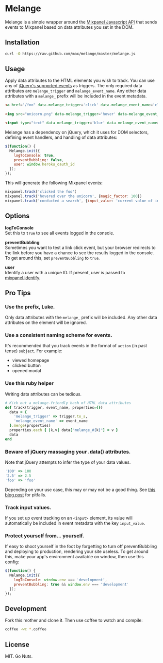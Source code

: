 # Melange

Melange is a simple wrapper around the [Mixpanel Javascript
API](https://mixpanel.com/docs/integration-libraries/javascript-full-api)
that sends events to Mixpanel based on data attributes you set in the DOM.

## Installation

```bash
curl -O https://raw.github.com/max/melange/master/melange.js
```
## Usage

Apply data attributes to the HTML elements you wish to track. You can use any of 
[jQuery's supported events](http://api.jquery.com/category/events/) as triggers.
The only required data attributes are `melange_trigger` and `melange_event_name`.
Any other data attributes with a `melange_` prefix will be included in the event 
metadata.

```html
<a href="/foo" data-melange_trigger='click' data-melange_event_name='clicked the foo'>foo</a>
  
<img src="unicorn.png" data-melange_trigger='hover' data-melange_event_name='hovered over the unicorn' data-melange_magic_factor="100">

<input type="text" data-melange_trigger='blur' data-melange_event_name='conducted a search'>
```

Melange has a dependency on jQuery, which it uses for DOM selectors, 
defining event handlers, and handling of data attributes:

```javascript
$(function() {
  Melange.init({
    logToConsole: true,
    preventBubbling: false,
    user: window.heroku_oauth_id
  });
});
```

This will generate the following Mixpanel events:

```javascript
mixpanel.track('clicked the foo')
mixpanel.track('hovered over the unicorn', {magic_factor: 100})
mixpanel.track('conducted a search', {input_value: 'current value of input'})
```

Options
-------

**logToConsole**  
Set this to `true` to see all events logged in the console.

**preventBubbling**  
Sometimes you want to test a link click event, but your browser
redirects to the link before you have a chance to see the results 
logged in the console. To get around this, set `preventBubbling` to `true`.

**user**  
Identify a user with a unique ID. If present, user is passed to 
[mixpanel.identify](https://mixpanel.com/docs/integration-libraries/javascript-full-api#identify).

Pro Tips
--------

### Use the prefix, Luke.

Only data attributes with the `melange_` prefix will be included. Any other 
data attributes on the element will be ignored.

### Use a consistent naming scheme for events.

It's recommended that you track events in the format of `action` (in past tense)
`subject`. For example:

* viewed homepage
* clicked button
* opened modal

### Use this ruby helper

Writing data attributes can be tedious.

```ruby
# Kick out a melange-friendly hash of HTML data attributes
def track(trigger, event_name, properties={})
  data = {
    'melange_trigger' => trigger.to_s,
    'melange_event_name' => event_name
  }.merge(properties)
  properties.each { |k,v| data["melange_#{k}"] = v }
  data
end
```

### Beware of jQuery massaging your .data() attributes.

Note that jQuery attempts to infer the type of your data values.

```javascript
'100' => 100
'2.5' => 2.5
'foo' => 'foo'
```

Depending on your use case, this may or may not be a good thing. See
[this blog post](http://lookfirst.com/2011/12/dont-use-jquery-data-method-use-attr.html) 
for pitfalls.

### Track input values.

If you set up event tracking on an `<input>` element, its value will automatically 
be included in event metadata with the key `input_value`.

### Protect yourself from... yourself.

If easy to shoot yourself in the foot by forgetting to turn off preventBubbling and 
deploying to production, rendering your site useless. To get around this, make your 
app's environment available on window, then use this config:

```javascript
$(function() {
  Melange.init({
    logToConsole: window.env === 'development',
    preventBubbling: true && window.env === 'development'
  });
});
```

Development
-----------

Fork this mother and clone it. Then use coffee to watch and compile:

```bash
coffee -wc *.coffee
```

License
-------

MIT. Go Nuts.
